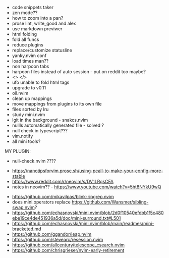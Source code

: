 - code snippets taker
- zen mode??
- how to zoom into a pan?
- prose lint, write_good and alex
- use markdown previwer
- html folding
- fold all funcs
- reduce plugins
- replace/customize statusline
- yanky.nvim conf
- load times man??
- non harpoon tabs
- harpoon files instead of auto session - put on reddit too maybe?
- <> </>
- ufo unable to fold html tags
- upgrade to v0.11
- oil.nvim
- clean up mappings
- move mappings from plugins to its own file
- files sorted by lru
- study mini.nvim
- lgit in the background - snakcs.nvim
- nullls automatically generated file - solved ?
- null check in typescript???
- vim.notify
- all mini tools?

MY PLUGIN:
- null-check.nvim ????

<!-- articles -->

- https://nanotipsforvim.prose.sh/using-pcall-to-make-your-config-more-stable
- https://www.reddit.com/r/neovim/s/DV1LRgsCFA
- notes in neovim?? - https://www.youtube.com/watch?v=5ht8NYkU9wQ

<!-- plugins to install -->

- https://github.com/mikavilpas/blink-ripgrep.nvim
- does mini.operators replace https://github.com/Wansmer/sibling-swap.nvim?
- https://github.com/echasnovski/mini.nvim/blob/2d0f10540efdbb1f5c480ebe19ce4de451936a5d/doc/mini-surround.txt#L501
- https://github.com/echasnovski/mini.nvim/blob/main/readmes/mini-bracketed.md
- https://github.com/ggandor/leap.nvim
- https://github.com/stevearc/resession.nvim
- https://github.com/allcentury/telescope_csearch.nvim
- https://github.com/chrisgrieser/nvim-early-retirement

